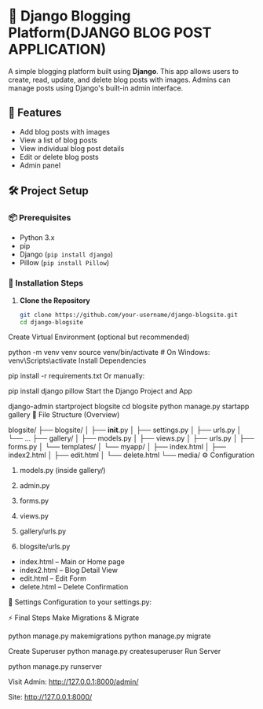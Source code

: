 # 📝 Django Blogging Platform(DJANGO BLOG POST APPLICATION)
A simple blogging platform built using **Django**. This app allows users to create, read, update, and delete blog posts with images. Admins can manage posts using Django's built-in admin interface.

## 🚀 Features

- Add blog posts with images
- View a list of blog posts
- View individual blog post details
- Edit or delete blog posts
- Admin panel 

## 🛠️ Project Setup

### 📦 Prerequisites

- Python 3.x
- pip
- Django (`pip install django`)
- Pillow (`pip install Pillow`)

### 🧱 Installation Steps

1. **Clone the Repository**

   ```bash
   git clone https://github.com/your-username/django-blogsite.git
   cd django-blogsite
Create Virtual Environment (optional but recommended)

python -m venv venv
source venv/bin/activate  # On Windows: venv\Scripts\activate
Install Dependencies

pip install -r requirements.txt
Or manually:

pip install django pillow
Start the Django Project and App

django-admin startproject blogsite
cd blogsite
python manage.py startapp gallery
📁 File Structure (Overview)

blogsite/
├── blogsite/
│   ├── __init__.py
│   ├── settings.py
│   ├── urls.py
│   └── ...
├── gallery/
│   ├── models.py
│   ├── views.py
│   ├── urls.py
│   ├── forms.py
│   └── templates/
│       └── myapp/
│           ├── index.html
│           ├── index2.html
│           ├── edit.html
│           └── delete.html
└── media/
⚙️ Configuration
1. models.py (inside gallery/)
   
2. admin.py

3. forms.py

4. views.py

5. gallery/urls.py

6. blogsite/urls.py

- index.html – Main or Home page
- index2.html – Blog Detail View
- edit.html – Edit Form
- delete.html – Delete Confirmation

🧰 Settings Configuration to your settings.py:

⚡ Final Steps
Make Migrations & Migrate

python manage.py makemigrations
python manage.py migrate

Create Superuser
python manage.py createsuperuser
Run Server

python manage.py runserver

Visit
Admin: http://127.0.0.1:8000/admin/

Site: http://127.0.0.1:8000/


